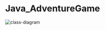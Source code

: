 # Java_AdventureGame
![class-diagram](https://user-images.githubusercontent.com/69669049/206008444-2cf1dbaa-045e-4bb5-94bc-4e150fba937a.jpg)

